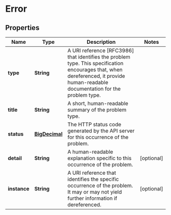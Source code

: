 # Error

## Properties
| Name         | Type                            | Description                                                                                                                                                                      | Notes      |
|--------------|---------------------------------|----------------------------------------------------------------------------------------------------------------------------------------------------------------------------------|------------|
| **type**     | **String**                      | A URI reference [RFC3986] that identifies the problem type. This specification encourages that, when dereferenced, it provide human-readable documentation for the problem type. |            |
| **title**    | **String**                      | A short, human-readable summary of the problem type.                                                                                                                             |            |
| **status**   | [**BigDecimal**](BigDecimal.md) | The HTTP status code generated by the API server for this occurrence of the problem.                                                                                             |            |
| **detail**   | **String**                      | A human-readable explanation specific to this occurrence of the problem.                                                                                                         | [optional] |
| **instance** | **String**                      | A URI reference that identifies the specific occurrence of the problem. It may or may not yield further information if dereferenced.                                             | [optional] |

